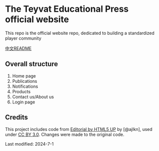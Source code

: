 # The Teyvat Educational Press official website

This repo is the official website repo, dedicated to building a standardized player community

[中文README](README.zh.md)
## Overall structure

1. Home page
2. Publications
3. Notifications
4. Products
5. Contact us/About us
6. Login page

## Credits

This project includes code from [Editorial by HTML5 UP](html5up.net) by [@ajlkn], used under [CC BY 3.0](html5up.net/license). Changes were made to the original code.

Last modified: 2024-7-1